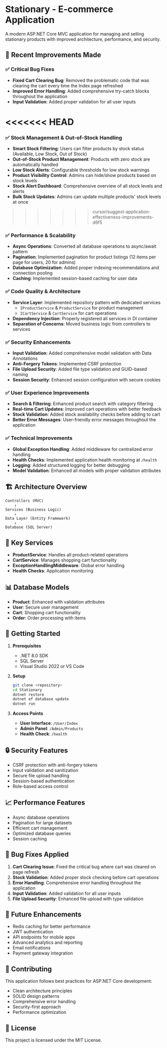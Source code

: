 # Stationary - E-commerce Application

A modern ASP.NET Core MVC application for managing and selling stationary products with improved architecture, performance, and security.

## 🚀 Recent Improvements Made

### ✅ **Critical Bug Fixes**
- **Fixed Cart Clearing Bug**: Removed the problematic code that was clearing the cart every time the Index page refreshed
- **Improved Error Handling**: Added comprehensive try-catch blocks throughout the application
- **Input Validation**: Added proper validation for all user inputs

<<<<<<< HEAD
=======
### ✅ **Stock Management & Out-of-Stock Handling**
- **Smart Stock Filtering**: Users can filter products by stock status (Available, Low Stock, Out of Stock)
- **Out-of-Stock Product Management**: Products with zero stock are automatically handled
- **Low Stock Alerts**: Configurable thresholds for low stock warnings
- **Product Visibility Control**: Admins can hide/show products based on stock levels
- **Stock Alert Dashboard**: Comprehensive overview of all stock levels and alerts
- **Bulk Stock Updates**: Admins can update multiple products' stock levels at once

>>>>>>> cursor/suggest-application-effectiveness-improvements-d6f5
### ✅ **Performance & Scalability**
- **Async Operations**: Converted all database operations to async/await pattern
- **Pagination**: Implemented pagination for product listings (12 items per page for users, 20 for admins)
- **Database Optimization**: Added proper indexing recommendations and connection pooling
- **Caching**: Implemented session-based caching for user data

### ✅ **Code Quality & Architecture**
- **Service Layer**: Implemented repository pattern with dedicated services
  - `IProductService` & `ProductService` for product management
  - `ICartService` & `CartService` for cart operations
- **Dependency Injection**: Properly registered all services in DI container
- **Separation of Concerns**: Moved business logic from controllers to services

### ✅ **Security Enhancements**
- **Input Validation**: Added comprehensive model validation with Data Annotations
- **Anti-Forgery Tokens**: Implemented CSRF protection
- **File Upload Security**: Added file type validation and GUID-based naming
- **Session Security**: Enhanced session configuration with secure cookies

### ✅ **User Experience Improvements**
- **Search & Filtering**: Enhanced product search with category filtering
- **Real-time Cart Updates**: Improved cart operations with better feedback
- **Stock Validation**: Added stock availability checks before adding to cart
- **Better Error Messages**: User-friendly error messages throughout the application

### ✅ **Technical Improvements**
- **Global Exception Handling**: Added middleware for centralized error handling
- **Health Checks**: Implemented application health monitoring at `/health`
- **Logging**: Added structured logging for better debugging
- **Model Validation**: Enhanced all models with proper validation attributes

## 🏗️ **Architecture Overview**

```
Controllers (MVC)
    ↓
Services (Business Logic)
    ↓
Data Layer (Entity Framework)
    ↓
Database (SQL Server)
```

## 🔧 **Key Services**

- **ProductService**: Handles all product-related operations
- **CartService**: Manages shopping cart functionality
- **ExceptionHandlingMiddleware**: Global error handling
- **Health Checks**: Application monitoring

## 📊 **Database Models**

- **Product**: Enhanced with validation attributes
- **User**: Secure user management
- **Cart**: Shopping cart functionality
- **Order**: Order processing with items

## 🚀 **Getting Started**

1. **Prerequisites**
   - .NET 8.0 SDK
   - SQL Server
   - Visual Studio 2022 or VS Code

2. **Setup**
   ```bash
   git clone <repository>
   cd Stationary
   dotnet restore
   dotnet ef database update
   dotnet run
   ```

3. **Access Points**
   - **User Interface**: `/User/Index`
   - **Admin Panel**: `/Admin/Products`
   - **Health Check**: `/health`

## 🔒 **Security Features**

- CSRF protection with anti-forgery tokens
- Input validation and sanitization
- Secure file upload handling
- Session-based authentication
- Role-based access control

## 📈 **Performance Features**

- Async database operations
- Pagination for large datasets
- Efficient cart management
- Optimized database queries
- Session caching

## 🐛 **Bug Fixes Applied**

1. **Cart Clearing Issue**: Fixed the critical bug where cart was cleared on page refresh
2. **Stock Validation**: Added proper stock checking before cart operations
3. **Error Handling**: Comprehensive error handling throughout the application
4. **Input Validation**: Added validation for all user inputs
5. **File Upload Security**: Enhanced file upload with type validation

## 🔮 **Future Enhancements**

- Redis caching for better performance
- JWT authentication
- API endpoints for mobile apps
- Advanced analytics and reporting
- Email notifications
- Payment gateway integration

## 📝 **Contributing**

This application follows best practices for ASP.NET Core development:
- Clean architecture principles
- SOLID design patterns
- Comprehensive error handling
- Security-first approach
- Performance optimization

## 📄 **License**

This project is licensed under the MIT License.